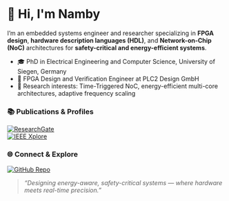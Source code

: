 # 👋 Hi, I'm Namby

I’m an embedded systems engineer and researcher specializing in **FPGA design**, **hardware description languages (HDL)**, and **Network-on-Chip (NoC)** architectures for **safety-critical and energy-efficient systems**.

- 🎓 PhD in Electrical Engineering and Computer Science, University of Siegen, Germany  
- 💼 FPGA Design and Verification Engineer at PLC2 Design GmbH  
- 🔬 Research interests: Time-Triggered NoC, energy-efficient multi-core architectures, adaptive frequency scaling  

### 📚 Publications & Profiles

[![ResearchGate](https://img.shields.io/badge/ResearchGate-Profile-00ccbb?logo=researchgate&style=flat-square)](https://www.researchgate.net/profile/Rakotojaona-Nambinina-2)  
[![IEEE Xplore](https://img.shields.io/badge/IEEE-Xplore-ff0000?logo=ieee&style=flat-square)](https://ieeexplore.ieee.org/author/37089203424)

### 🌐 Connect & Explore

[![GitHub Repo](https://img.shields.io/badge/GitHub-FreeVHDL-181717?logo=github&style=flat-square)](https://github.com/FPGA-Mada/freevhdl)

> *“Designing energy-aware, safety-critical systems — where hardware meets real-time precision.”*
